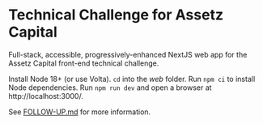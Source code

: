# Technical Challenge for Assetz Capital

Full-stack, accessible, progressively-enhanced NextJS web app for the Assetz Capital front-end technical challenge.

Install Node 18+ (or use Volta). `cd` into the *web* folder. Run `npm ci` to install Node dependencies. Run `npm run dev` and open a browser at http://localhost:3000/.

See [FOLLOW-UP.md](FOLLOW-UP.md) for more information.